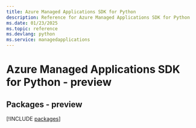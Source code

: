 ```yaml
---
title: Azure Managed Applications SDK for Python
description: Reference for Azure Managed Applications SDK for Python
ms.date: 01/23/2025
ms.topic: reference
ms.devlang: python
ms.service: managedapplications
---
```

# Azure Managed Applications SDK for Python - preview
## Packages - preview
[!INCLUDE [packages](managed-applications-index.md)]
